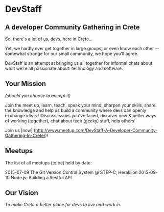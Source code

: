 # DevStaff
## A developer Community Gathering in Crete

So, there's a lot of us, devs, here in Crete... 

Yet, we hardly ever get together in large groups, or even know each other -- somewhat strange for our small community, we hope you'll agree. 

DevStaff is an attempt at bringing us all together for informal chats about what we're all passionate about: technology and software.  

## Your Mission 
*(should you choose to accept it)*

Join the meet up, learn, teach, speak your mind, sharpen your skills, share the knowledge and help us build a community where devs can openly exchange ideas ! 
Discuss issues you've faced, discover new & better ways of working (together), chat about tech (geeky) stuff, help others!

Join us [now] (http://www.meetup.com/DevStaff-A-Developer-Community-Gathering-In-Crete/)!

## Meetups 

The list of all meetups (to be) held by date:

2015-07-09 The Git Version Control System @ STEP-C, Heraklion
2015-09-10 Node.js: Building a Restful API

## Our Vision

*To make Crete a better place for devs to live and work in.*
